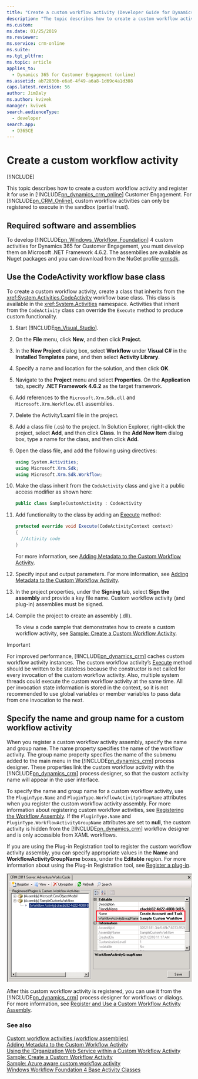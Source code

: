 ```yaml
---
title: "Create a custom workflow activity (Developer Guide for Dynamics 365 for Customer Engagement)| MicrosoftDocs"
description: "The topic describes how to create a custom workflow activity and register it for use in Dynamics 365 for Customer Engagement (online) Customer Engagement."
ms.custom: 
ms.date: 01/25/2019
ms.reviewer: 
ms.service: crm-online
ms.suite: 
ms.tgt_pltfrm: 
ms.topic: article
applies_to: 
  - Dynamics 365 for Customer Engagement (online)
ms.assetid: ab72830b-e6a6-4f49-a6a8-1d69c4a1d308
caps.latest.revision: 56
author: JimDaly
ms.author: kvivek
manager: kvivek
search.audienceType: 
  - developer
search.app: 
  - D365CE
---
```

# Create a custom workflow activity

[!INCLUDE[](../../includes/cc_applies_to_update_9_0_0.md)]

This topic describes how to create a custom workflow activity and register it for use in [!INCLUDE[pn_dynamics_crm_online](../../includes/pn-dynamics-crm-online.md)] Customer Engagement. For [!INCLUDE[pn_CRM_Online](../../includes/pn-crm-online.md)], custom workflow activities can only be registered to execute in the sandbox (partial trust).  
  
<a name="Requirements"></a>

## Required software and assemblies

 To develop [!INCLUDE[pn_Windows_Workflow_Foundation](../../includes/pn-windows-workflow-foundation.md)] 4 custom activities for Dynamics 365 for Customer Engagement, you must develop them on Microsoft .NET Framework 4.6.2. The assembilies are available as Nuget packages and you can download from the NuGet profile [crmsdk](https://www.nuget.org/profiles/crmsdk).
  
<a name="UseCodeActivity"></a>

## Use the CodeActivity workflow base class

 To create a custom workflow activity, create a class that inherits from the <xref:System.Activities.CodeActivity> workflow base class. This class is available in the <xref:System.Activities> namespace. Activities that inherit from the `CodeActivity` class can override the `Execute` method to produce custom functionality.  
  
1. Start [!INCLUDE[pn_Visual_Studio](../../includes/pn-visual-studio.md)].  
  
2. On the **File** menu, click **New**, and then click **Project**.  
  
3. In the **New Project** dialog box, select **Workflow** under **Visual C#** in the **Installed Templates** pane, and then select **Activity Library**.  
  
4. Specify a name and location for the solution, and then click **OK**.  
  
5. Navigate to the **Project** menu and select **Properties**. On the **Application** tab, specify **.NET Framework 4.6.2** as the target framework.  
  
6. Add references to the `Microsoft.Xrm.Sdk.dll` and `Microsoft.Xrm.Workflow.dll` assemblies.  
  
7. Delete the Activity1.xaml file in the project.  
  
8. Add a class file (.cs) to the project. In Solution Explorer, right-click the project, select **Add**, and then click **Class**. In the **Add New Item** dialog box, type a name for the class, and then click **Add**.  
  
9. Open the class file, and add the following using directives:  
  
    ```csharp  
    using System.Activities;
    using Microsoft.Xrm.Sdk;
    using Microsoft.Xrm.Sdk.Workflow;  
    ```  
  
10. Make the class inherit from the `CodeActivity` class and give it a public access modifier as shown here:  
  
    ```csharp  
    public class SampleCustomActivity : CodeActivity  
    ```  
  
11. Add functionality to the class by adding an [Execute](https://msdn.microsoft.com/library/system.activities.codeactivity.execute.aspx) method:  
  
    ```csharp  
    protected override void Execute(CodeActivityContext context)
    {
      //Activity code
    }  
    ```  
  
     For more information, see [Adding Metadata to the Custom Workflow Activity](add-metadata-custom-workflow-activity.md).  
  
12. Specify input and output parameters. For more information, see [Adding Metadata to the Custom Workflow Activity](add-metadata-custom-workflow-activity.md).  
  
13. In the project properties, under the **Signing** tab, select **Sign the assembly** and provide a key file name. Custom workflow activity (and plug-in) assemblies must be signed.  
  
14. Compile the project to create an assembly (.dll).  
  
    To view a code sample that demonstrates how to create a custom workflow activity, see [Sample: Create a Custom Workflow Activity](sample-create-custom-workflow-activity.md).  
  
> [!IMPORTANT]
>  For improved performance, [!INCLUDE[pn_dynamics_crm](../../includes/pn-dynamics-crm.md)] caches custom workflow activity instances. The custom workflow activity’s [Execute](https://msdn.microsoft.com/library/system.activities.codeactivity.execute.aspx) method should be written to be stateless because the constructor is not called for every invocation of the custom workflow activity. Also, multiple system threads could execute the custom workflow activity at the same time. All per invocation state information is stored in the context, so it is not recommended to use global variables or member variables to pass data from one invocation to the next.  
  
<a name="NameandGroupName"></a>

## Specify the name and group name for a custom workflow activity

 When you register a custom workflow activity assembly, specify the name and group name. The name property specifies the name of the workflow activity. The group name property specifies the name of the submenu added to the main menu in the [!INCLUDE[pn_dynamics_crm](../../includes/pn-dynamics-crm.md)] process designer. These properties link the custom workflow activity with the [!INCLUDE[pn_dynamics_crm](../../includes/pn-dynamics-crm.md)] process designer, so that the custom activity name will appear in the user interface.  
  
 To specify the name and group name for a custom workflow activity, use the `PluginType.Name` and `PluginType.WorkflowActivityGroupName` attributes when you register the custom workflow activity assembly. For more information about registering custom workflow activities, see [Registering the Workflow Assembly](register-use-custom-workflow-activity-assembly.md). If the `PluginType.Name` and `PluginType.WorkflowActivityGroupName` attributes are set to **null**, the custom activity is hidden from the [!INCLUDE[pn_dynamics_crm](../../includes/pn-dynamics-crm.md)] workflow designer and is only accessible from XAML workflows.  
  
 If you are using the Plug-in Registration tool to register the custom workflow activity assembly, you can specify appropriate values in the **Name** and **WorkflowActivityGroupName** boxes, under the **Editable** region. For more information about using the Plug-in Registration tool, see [Register a plug-in](/powerapps/developer/common-data-service/register-plug-in).  
  
 ![Specify the Group Name and Name while registering](../media/process-name-workflow-activity.png "Specify the Group Name and Name while registering")  
  
 After this custom workflow activity is registered, you can use it from the [!INCLUDE[pn_dynamics_crm](../../includes/pn-dynamics-crm.md)] process designer for workflows or dialogs. For more information, see [Register and Use a Custom Workflow Activity Assembly](register-use-custom-workflow-activity-assembly.md).  
  
### See also

 [Custom workflow activities (workflow assemblies)](../custom-workflow-activities-workflow-assemblies.md)   
 [Adding Metadata to the Custom Workflow Activity](add-metadata-custom-workflow-activity.md)   
 [Using the IOrganization Web Service within a Custom Workflow Activity](use-iorganization-web-service-custom-workflow-activity.md)   
 [Sample: Create a Custom Workflow Activity](sample-create-custom-workflow-activity.md)   
 [Sample: Azure aware custom workflow activity](../sample-azure-aware-custom-workflow-activity.md)   
 [Windows Workflow Foundation 4 Base Activity Classes](https://msdn.microsoft.com/library/ee264170.aspx)
